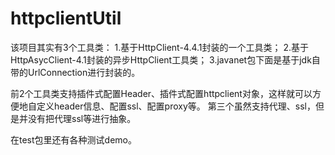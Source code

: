 # httpclientUtil
该项目其实有3个工具类：
  1.基于HttpClient-4.4.1封装的一个工具类；
  2.基于HttpAsycClient-4.1封装的异步HttpClient工具类；
  3.javanet包下面是基于jdk自带的UrlConnection进行封装的。

前2个工具类支持插件式配置Header、插件式配置httpclient对象，这样就可以方便地自定义header信息、配置ssl、配置proxy等。
第三个虽然支持代理、ssl，但是并没有把代理ssl等进行抽象。

在test包里还有各种测试demo。
